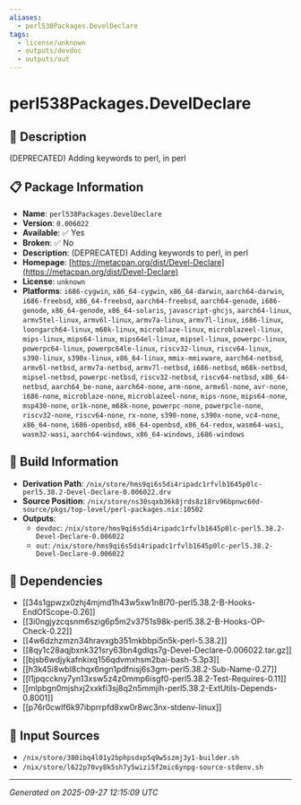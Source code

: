 ```yaml
---
aliases:
  - perl538Packages.DevelDeclare
tags:
  - license/unknown
  - outputs/devdoc
  - outputs/out
---
```


# perl538Packages.DevelDeclare

## 📝 Description

(DEPRECATED) Adding keywords to perl, in perl

## 📋 Package Information

- **Name**: `perl538Packages.DevelDeclare`
- **Version**: `0.006022`
- **Available**: ✅ Yes
- **Broken**: ✅ No
- **Description**: (DEPRECATED) Adding keywords to perl, in perl
- **Homepage**: [https://metacpan.org/dist/Devel-Declare](https://metacpan.org/dist/Devel-Declare)
- **License**: `unknown`
- **Platforms**: `i686-cygwin`, `x86_64-cygwin`, `x86_64-darwin`, `aarch64-darwin`, `i686-freebsd`, `x86_64-freebsd`, `aarch64-freebsd`, `aarch64-genode`, `i686-genode`, `x86_64-genode`, `x86_64-solaris`, `javascript-ghcjs`, `aarch64-linux`, `armv5tel-linux`, `armv6l-linux`, `armv7a-linux`, `armv7l-linux`, `i686-linux`, `loongarch64-linux`, `m68k-linux`, `microblaze-linux`, `microblazeel-linux`, `mips-linux`, `mips64-linux`, `mips64el-linux`, `mipsel-linux`, `powerpc-linux`, `powerpc64-linux`, `powerpc64le-linux`, `riscv32-linux`, `riscv64-linux`, `s390-linux`, `s390x-linux`, `x86_64-linux`, `mmix-mmixware`, `aarch64-netbsd`, `armv6l-netbsd`, `armv7a-netbsd`, `armv7l-netbsd`, `i686-netbsd`, `m68k-netbsd`, `mipsel-netbsd`, `powerpc-netbsd`, `riscv32-netbsd`, `riscv64-netbsd`, `x86_64-netbsd`, `aarch64_be-none`, `aarch64-none`, `arm-none`, `armv6l-none`, `avr-none`, `i686-none`, `microblaze-none`, `microblazeel-none`, `mips-none`, `mips64-none`, `msp430-none`, `or1k-none`, `m68k-none`, `powerpc-none`, `powerpcle-none`, `riscv32-none`, `riscv64-none`, `rx-none`, `s390-none`, `s390x-none`, `vc4-none`, `x86_64-none`, `i686-openbsd`, `x86_64-openbsd`, `x86_64-redox`, `wasm64-wasi`, `wasm32-wasi`, `aarch64-windows`, `x86_64-windows`, `i686-windows`

## 🔧 Build Information

- **Derivation Path**: `/nix/store/hms9qi6s5di4ripadc1rfvlb1645p0lc-perl5.38.2-Devel-Declare-0.006022.drv`
- **Source Position**: `/nix/store/ns30sqxb36k8jrds8z18rv96bpnwc60d-source/pkgs/top-level/perl-packages.nix:10502`
- **Outputs**:
  - `devdoc`:  `/nix/store/hms9qi6s5di4ripadc1rfvlb1645p0lc-perl5.38.2-Devel-Declare-0.006022`
  - `out`:  `/nix/store/hms9qi6s5di4ripadc1rfvlb1645p0lc-perl5.38.2-Devel-Declare-0.006022`

## 🔗 Dependencies

- [[34s1gpwzx0zhj4mjmd1h43w5xw1n8l70-perl5.38.2-B-Hooks-EndOfScope-0.26]]
- [[3i0ngjyzcqsnm6szig6p5m2v3751s98k-perl5.38.2-B-Hooks-OP-Check-0.22]]
- [[4w6dzhzmzn34hravxgb351mkbbpi5n5k-perl-5.38.2]]
- [[8qy1c28aqjbxnk321sry63bn4gdlqs7g-Devel-Declare-0.006022.tar.gz]]
- [[bjsb6wdjykafnkixq156qdvmxhsm2bai-bash-5.3p3]]
- [[h3k45i8wbl8chqx6ngn1pdfnisj6s3gm-perl5.38.2-Sub-Name-0.27]]
- [[l1jpqcckny7yn13xsw5z4z0mmp6isgf0-perl5.38.2-Test-Requires-0.11]]
- [[mlpbgn0mjshxj2xxkfi3sj8q2n5mmjih-perl5.38.2-ExtUtils-Depends-0.8001]]
- [[p76r0cwlf6k97ibprrpfd8xw0r8wc3nx-stdenv-linux]]

## 📁 Input Sources

- `/nix/store/380ibq4l01y2bphpsdxp5q9w5szmj3y1-builder.sh`
- `/nix/store/l622p70vy8k5sh7y5wizi5f2mic6ynpg-source-stdenv.sh`

---
*Generated on 2025-09-27 12:15:09 UTC*
